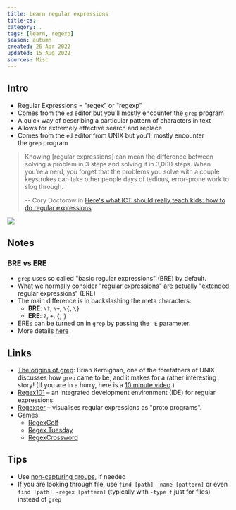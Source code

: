 ```yaml
---
title: Learn regular expressions
title-cs: 
category: .
tags: [learn, regexp]
season: autumn
created: 26 Apr 2022
updated: 15 Aug 2022
sources: Misc
---
```


## Intro
- Regular Expressions = "regex" or "regexp"
- Comes from the `ed` editor but you'll mostly encounter the `grep` program
- A quick way of describing a particular pattern of characters in text
- Allows for extremely effective search and replace
- Comes from the `ed` editor from UNIX but you'll mostly encounter the `grep` program

> Knowing [regular expressions] can mean the difference between solving a problem in 3 steps and solving it in 3,000 steps. When you’re a nerd, you forget that the problems you solve with a couple keystrokes can take other people days of tedious, error-prone work to slog through.
> 
> -- Cory Doctorow in [Here's what ICT should really teach kids: how to do regular expressions](https://www.theguardian.com/technology/2012/dec/04/ict-teach-kids-regular-expressions)


![](https://imgs.xkcd.com/comics/regular_expressions.png)

## Notes

### BRE vs ERE
- `grep` uses so called "basic regular expressions" (BRE) by default.
- What we normally consider "regular expressions" are actually "extended regular expressions" (ERE)
- The main difference is in backslashing the meta characters:
    -   **BRE**: `\?`, `\+`, `\{`, `\}`
    -   **ERE**: `?`, `+`, `{`, `}`
- EREs can be turned on in `grep` by passing the `-E` parameter.
- More details [here](https://www.johndcook.com/blog/2019/12/05/why-doesnt-grep-work/)

## Links
- [The origins of grep](https://thenewstack.io/brian-kernighan-remembers-the-origins-of-grep/): Brian Kernighan, one of the forefathers of UNIX discusses how `grep` came to be, and it makes for a rather interesting story! (If you are in a hurry, here is a [10 minute video](https://www.youtube.com/watch?v=NTfOnGZUZDk).)
- [Regex101](https://regex101.com/) – an integrated development environment (IDE) for regular expressions.
- [Regexper](https://regexper.com/) – visualises regular expressions as "proto programs".
- Games:
	- [RegexGolf](https://alf.nu/RegexGolf)
	- [Regex Tuesday](https://callumacrae.github.io/regex-tuesday/)
	- [RegexCrossword](https://regexcrossword.com/)

## Tips
- Use [non-capturing groups](https://stackoverflow.com/questions/3512471/what-is-a-non-capturing-group-in-regular-expressions), if needed
- If you are looking through file, use `find [path] -name [pattern]` or even `find [path] -regex [pattern]` (typically with `-type f` just for files) instead of `grep`